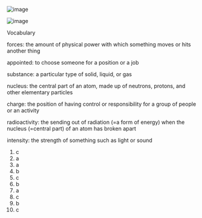 ![image](https://github.com/jeuneseven/ReadingNotes/assets/8426758/34d31978-75c7-4f23-ae3a-0269d6a0a74f)

![image](https://github.com/jeuneseven/ReadingNotes/assets/8426758/935e5f70-2e04-45dc-a78f-8d54f8a0c6c5)

Vocabulary

forces: the amount of physical power with which something moves or hits another thing

appointed: to choose someone for a position or a job

substance: a particular type of solid, liquid, or gas

nucleus: the central part of an atom, made up of neutrons, protons, and other elementary particles

charge: the position of having control or responsibility for a group of people or an activity

radioactivity: the sending out of radiation (=a form of energy) when the nucleus (=central part) of an atom has broken apart

intensity: the strength of something such as light or sound

1. c
2. a
3. a
4. b
5. c
6. b
7. a
8. c
9. b
10. c
